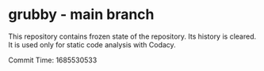 # grubby - main branch

This repository contains frozen state of the repository.
Its history is cleared. It is used only for static code
analysis with Codacy.

Commit Time: 1685530533